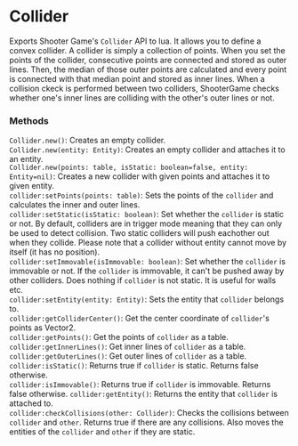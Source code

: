 # Collider
Exports Shooter Game's `Collider` API to lua. It allows you to define a convex collider. A collider is simply a collection of points. When you set the points of the collider, consecutive points are connected and stored as outer lines. Then, the median of those outer points are calculated and every point is connected with that median point and stored as inner lines. When a collision ckeck is performed between two colliders, ShooterGame checks whether one's inner lines are colliding with the other's outer lines or not.  

### Methods
`Collider.new()`: Creates an empty collider.  
`Collider.new(entity: Entity)`: Creates an empty collider and attaches it to an entity.  
`Collider.new(points: table, isStatic: boolean=false, entity: Entity=nil)`: Creates a new collider with given points and attaches it to given entity.  
`collider:setPoints(points: table)`: Sets the points of the `collider` and calculates the inner and outer lines.  
`collider:setStatic(isStatic: boolean)`: Set whether the `collider` is static or not. By default, colliders are in trigger mode meaning that they can only be used to detect collision. Two static colliders will push eachother out when they collide. Please note that a collider without entity cannot move by itself (it has no position).  
`collider:setImmovable(isImmovable: boolean)`: Set whether the `collider` is immovable or not. If the `collider` is immovable, it can't be pushed away by other colliders. Does nothing if `collider` is not static. It is useful for walls etc.  
`collider:setEntity(entity: Entity)`: Sets the entity that `collider` belongs to.  
`collider:getColliderCenter()`: Get the center coordinate of `collider`'s points as Vector2.  
`collider:getPoints()`: Get the points of `collider` as a table.  
`collider:getInnerLines()`: Get inner lines of `collider` as a table.  
`collider:getOuterLines()`: Get outer lines of `collider` as a table.  
`collider:isStatic()`: Returns true if `collider` is static. Returns false otherwise.  
`collider:isImmovable()`: Returns true if `collider` is immovable. Returns false otherwise.
`collider:getEntity()`: Returns the entity that `collider` is attached to.  
`collider:checkCollisions(other: Collider)`: Checks the collisions between `collider` and `other`. Returns true if there are any collisions. Also moves the entities of the `collider` and `other` if they are static.  